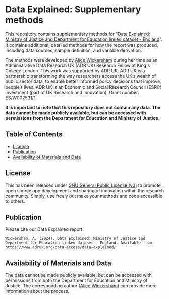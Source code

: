 
# Data Explained: Supplementary methods

This repository contains supplementary methods for "[Data Explained: Ministry of Justice and Department for Education linked dataset - England](https://www.adruk.org/fileadmin/uploads/adruk/Documents/Data_Explained/Data_Explained_Discrepancies_in_Gender_and_Ethnicity_data_in_NPD_and_PNC.pdf)". It contains additional, detailed methods for how the report was produced, including data sources, sample definition, and variable derivation.

The methods were developed by  [Alice Wickersham](https://www.kcl.ac.uk/people/alice-wickersham) during her time as an Administrative Data Research UK (ADR UK) Research Fellow at King's College London. This work was supported by ADR UK. ADR UK is a partnership transforming the way researchers access the UK’s wealth of public sector data, to enable better informed policy decisions that improve people’s lives. ADR UK is an Economic and Social Research Council (ESRC) investment (part of UK Research and Innovation). Grant number: ES/W002531/1.

**It is important to note that this repository does not contain any data. The data cannot be made publicly available, but can be accessed with permissions from the Department for Education and Ministry of Justice.** 

## Table of Contents

- [License](#license)
- [Publication](#publication)
- [Availability of Materials and Data](#availability-of-materials-and-data)


## License

This has been released under [GNU General Public License (v3)](https://www.gnu.org/licenses/gpl-3.0.en.html) to promote open source app development and sharing of innovation within the research community. Simply, use freely but make your methods and code accessible to others.

## Publication

Please cite our Data Explained report:

```
Wickersham, A. (2024). Data Explained: Ministry of Justice and Department for Education linked dataset - England. Available from: https://www.adruk.org/data-access/data-explained/
```


## Availability of Materials and Data

The data cannot be made publicly available, but can be accessed with permissions from both the Department for Education and Ministry of Justice. The corresponding author ([Alice Wickersham](mailto:alice.wickersham@kcl.ac.uk)) can provide more information about the process.

